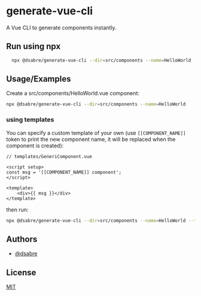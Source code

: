 
# generate-vue-cli

A Vue CLI to generate components instantly.

## Run using npx

```bash
  npx @dsabre/generate-vue-cli --dir=src/components --name=HelloWorld
```

## Usage/Examples

Create a src/components/HelloWorld.vue component:

```bash
npx @dsabre/generate-vue-cli --dir=src/components --name=HelloWorld
```

### using templates

You can specify a custom template of your own (use `[[COMPONENT_NAME]]` token to print the new component name, it will be replaced when the component is created):

```vue
// templates/GeneriComponent.vue

<script setup>
const msg = '[[COMPONENT_NAME]] component';
</script>

<template>
    <div>{{ msg }}</div>
</template>
```

then run:

```bash
npx @dsabre/generate-vue-cli --dir=src/components --name=HelloWorld --template=templates/GeneriComponent.vue
```
## Authors

- [@dsabre](https://github.com/dsabre)


## License

[MIT](https://choosealicense.com/licenses/mit/)

